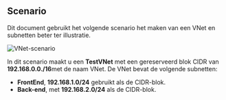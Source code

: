 ## <a name="scenario"></a>Scenario

Dit document gebruikt het volgende scenario het maken van een VNet en subnetten beter ter illustratie.

![VNet-scenario](./media/virtual-networks-create-vnet-scenario-include/vnet-scenario.png)

In dit scenario maakt u een **TestVNet** met een gereserveerd blok CIDR van **192.168.0.0./16**met de naam VNet. De VNet bevat de volgende subnetten: 

- **FrontEnd**, **192.168.1.0/24** gebruikt als de CIDR-blok.
- **Back-end**, met **192.168.2.0/24** als de CIDR-blok.

 